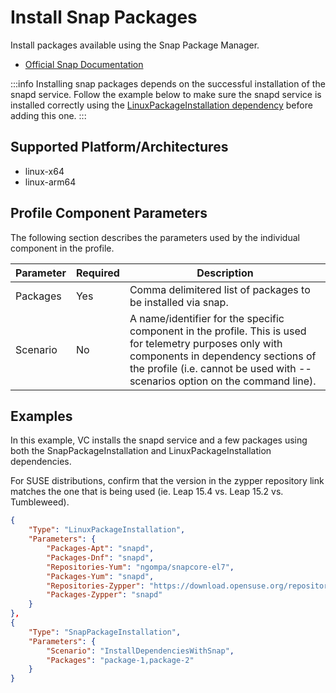 # Install Snap Packages
Install packages available using the Snap Package Manager.

- [Official Snap Documentation](https://snapcraft.io/docs/snap-tutorials)

:::info
Installing snap packages depends on the successful installation of the snapd service. Follow the example below to make sure the snapd service is installed correctly using the [LinuxPackageInstallation dependency](./0010-install-linux-packages.md) before adding this one.
:::

## Supported Platform/Architectures
* linux-x64
* linux-arm64

## Profile Component Parameters
The following section describes the parameters used by the individual component in the profile.

| **Parameter** | **Required** | **Description**                                                                                                 |
|---------------|--------------|-----------------------------------------------------------------------------------------------------------------|
| Packages      | Yes          | Comma delimitered list of packages to be installed via snap.                                              |
| Scenario      | No           | A name/identifier for the specific component in the profile. This is used for telemetry purposes only with components in dependency sections of the profile (i.e. cannot be used with --scenarios option on the command line).                                                      |

## Examples
In this example, VC installs the snapd service and a few packages using both the SnapPackageInstallation and LinuxPackageInstallation dependencies.

For SUSE distributions, confirm that the version in the zypper repository link matches the one that is being used (ie. Leap 15.4 vs. Leap 15.2 vs. Tumbleweed).

```json
{
    "Type": "LinuxPackageInstallation",
    "Parameters": {
        "Packages-Apt": "snapd",
        "Packages-Dnf": "snapd",
        "Repositories-Yum": "ngompa/snapcore-el7",
        "Packages-Yum": "snapd",
        "Repositories-Zypper": "https://download.opensuse.org/repositories/system:/snappy/openSUSE_Leap_15.4 snappy",
        "Packages-Zypper": "snapd"
    }
},
{
    "Type": "SnapPackageInstallation",
    "Parameters": {
        "Scenario": "InstallDependenciesWithSnap",
        "Packages": "package-1,package-2"
    }
}
```